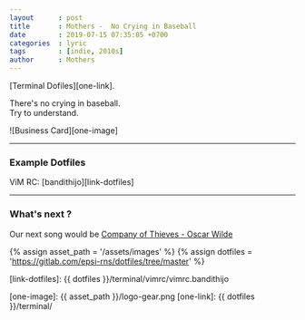 ```yaml
---
layout      : post
title       : Mothers -  No Crying in Baseball
date        : 2019-07-15 07:35:05 +0700
categories  : lyric
tags        : [indie, 2010s]
author      : Mothers
---
```


[Terminal Dofiles][one-link].

There's no crying in baseball.  
Try to understand.

![Business Card][one-image]

-- -- --

### Example Dotfiles

ViM RC: [bandithijo][link-dotfiles]

-- -- --

### What's next ?

Our next song would be [Company of Thieves - Oscar Wilde][local-whats-next]

[//]: <> ( -- -- -- links below -- -- -- )

{% assign asset_path = '/assets/images' %}
{% assign dotfiles = 'https://gitlab.com/epsi-rns/dotfiles/tree/master' %}

[local-whats-next]: /lyric/2020/03/15/company-of-thieves-oscar-wilde.html
[link-dotfiles]:    {{ dotfiles }}/terminal/vimrc/vimrc.bandithijo

[one-image]:    {{ asset_path }}/logo-gear.png
[one-link]:     {{ dotfiles }}/terminal/
